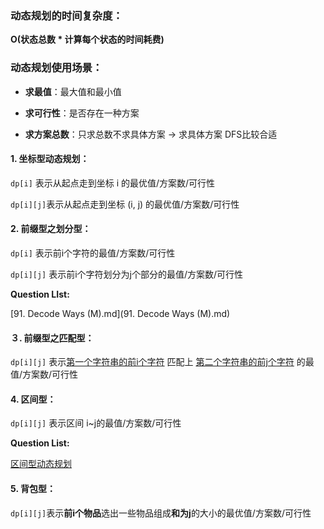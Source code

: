 

### **动态规划的时间复杂度：**

**O(状态总数 * 计算每个状态的时间耗费)**



### 动态规划使用场景：

* **求最值**：最大值和最小值

* **求可行性**：是否存在一种方案

* **求方案总数**：只求总数不求具体方案 -> 求具体方案 DFS比较合适

  

#### 1. 坐标型动态规划：

`dp[i]` 表示从起点走到坐标 i 的最优值/方案数/可行性

`dp[i][j]`表示从起点走到坐标 (i, j) 的最优值/方案数/可行性



#### 2. 前缀型之划分型：

`dp[i]` 表示前i个字符的最值/方案数/可行性

`dp[i][j]` 表示前i个字符划分为j个部分的最值/方案数/可行性

**Question LIst:**

 [91. Decode Ways (M).md](91. Decode Ways (M).md) 



#### ３. 前缀型之匹配型：

`dp[i][j]` 表示<u>第一个字符串的前i个字符</u> 匹配上 <u>第二个字符串的前j个字符</u> 的最值/方案数/可行性

#### 4. 区间型：

`dp[i][j]` 表示区间 i~j的最值/方案数/可行性

**Question List:**

 [区间型动态规划](区间型动态规划) 



#### 5. 背包型：

`dp[i][j]`表示**前i个物品**选出一些物品组成**和为j**的大小的最优值/方案数/可行性